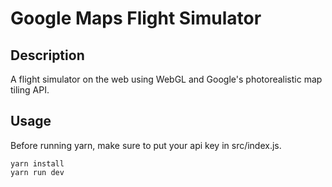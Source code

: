 # Google Maps Flight Simulator #

## Description
A flight simulator on the web using WebGL and Google's photorealistic map tiling API. 

## Usage
Before running yarn, make sure to put your api key in src/index.js.

```
yarn install
yarn run dev
```


